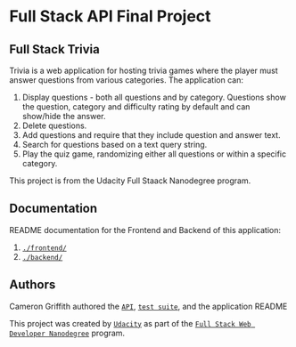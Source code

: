 # Full Stack API Final Project

## Full Stack Trivia

Trivia is a web application for hosting trivia games where the player must answer questions from various categories. The application can:

1) Display questions - both all questions and by category. Questions show the question, category and difficulty rating by default and can show/hide the answer. 
2) Delete questions.
3) Add questions and require that they include question and answer text.
4) Search for questions based on a text query string.
5) Play the quiz game, randomizing either all questions or within a specific category. 

This project is from the Udacity Full Staack Nanodegree program.

## Documentation

README documentation for the Frontend and Backend of this application:

1. [`./frontend/`](./frontend/README.md)
2. [`./backend/`](./backend/README.md)

## Authors

Cameron Griffith authored the [`API`](./backend/flaskr/__init__.py), [`test suite`](./backend/test_flaskr.py), and the application README

This project was created by [`Udacity`](https://www.udacity.com) as part of the [`Full Stack Web Developer Nanodegree`](https://www.udacity.com/course/full-stack-web-developer-nanodegree--nd0044) program.